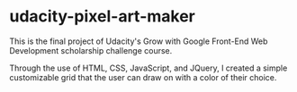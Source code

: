 # udacity-pixel-art-maker

This is the final project of Udacity's Grow with Google Front-End Web Development scholarship challenge course.

Through the use of HTML, CSS, JavaScript, and JQuery, I created a simple customizable grid that the user can draw on with a color of their choice. 
